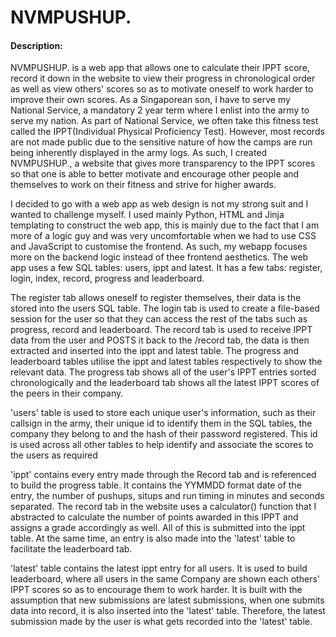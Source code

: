 # NVMPUSHUP.
#### Description:
NVMPUSHUP. is a web app that allows one to calculate their IPPT score, record it down in the website to view their progress in chronological order as well as view others' scores so as to motivate oneself to work harder to improve their own scores. As a Singaporean son, I have to serve my National Service, a mandatory 2 year term where I enlist into the army to serve my nation. As part of National Service, we often take this fitness test called the IPPT(Individual Physical Proficiency Test). However, most records are not made public due to the sensitive nature of how the camps are run being inherently displayed in the army logs. As such, I created NVMPUSHUP., a website that gives more transparency to the IPPT scores so that one is able to better motivate and encourage other people and themselves to work on their fitness and strive for higher awards. 

I decided to go with a web app as web design is not my strong suit and I wanted to challenge myself. I used mainly Python, HTML and Jinja templating to construct the web app, this is mainly due to the fact that I am more of a logic guy and was very uncomfortable when we had to use CSS and JavaScript to customise the frontend. As such, my webapp focuses more on the backend logic instead of thee frontend aesthetics. The web app uses a few SQL tables: users, ippt and latest. It has a few tabs: register, login, index, record, progress and leaderboard.

The register tab allows oneself to register themselves, their data is the stored into the users SQL table. The login tab is used to create a file-based session for the user so that they can access the rest of the tabs such as progress, record and leaderboard. The record tab is used to
receive IPPT data from the user and POSTS it back to the /record tab, the data is then extracted and inserted into the ippt and latest table. The progress and leaderboard tables utilise the ippt and latest tables respectively to show the relevant data. The progress tab shows all of the user's IPPT entries sorted chronologically and the leaderboard tab shows all the latest IPPT scores of the peers in their company.

'users' table is used to store each unique user's information, such as their callsign in the army, their unique id to identify them in the SQL tables, the company they belong to and the hash of their password registered. This id is used across all other tables to help identify and associate the scores to the users as required

'ippt' contains every entry made through the Record tab and is referenced to build the progress table. It contains the YYMMDD format date of the entry, the number of pushups, situps and run timing in minutes and seconds separated. The record tab in the website uses a calculator() function that I abstracted to calculate the number of points awarded in this IPPT and assigns a grade accordingly as well. All of this is submitted into the ippt table. At the same time, an entry is also made into the 'latest' table to facilitate the leaderboard tab.

'latest' table contains the latest ippt entry for all users. It is used to build leaderboard, where all users in the same Company are shown each others' IPPT scores so as to encourage them to work harder. It is built with the assumption that new submissions are latest submissions, when one submits data into record, it is also inserted into the 'latest' table. Therefore, the latest submission made by the user is what gets recorded into the 'latest' table.
